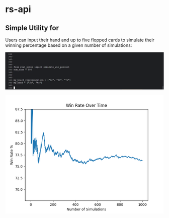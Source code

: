 # rs-api
## Simple Utility for

Users can input their hand and up to five flopped cards to simulate their winning percentage based on a given number of simulations:

![Alt Text](https://github.com/Rollsolid/rs-api/blob/main/media/ezgif-4-22959fe59f.gif)

![alt text](https://github.com/Rollsolid/rs-api/blob/main/media/graph.png)
